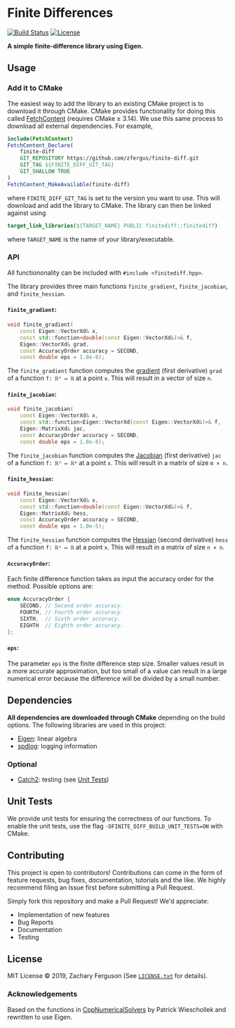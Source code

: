 # Finite Differences

[![Build Status](https://github.com/zfergus/finite-diff/actions/workflows/continuous.yml/badge.svg)](https://github.com/zfergus/finite-diff/actions/workflows/continuous.yml)
[![License](https://img.shields.io/github/license/zfergus/finite-diff.svg?color=blue)](https://opensource.org/licenses/MIT)

**A simple finite-difference library using Eigen.**

## Usage

### Add it to CMake

The easiest way to add the library to an existing CMake project is to download it through CMake.
CMake provides functionality for doing this called [FetchContent](https://cmake.org/cmake/help/latest/module/FetchContent.html) (requires CMake ≥ 3.14).
We use this same process to download all external dependencies.
For example,

```CMake
include(FetchContent)
FetchContent_Declare(
    finite-diff
    GIT_REPOSITORY https://github.com/zfergus/finite-diff.git
    GIT_TAG ${FINITE_DIFF_GIT_TAG}
    GIT_SHALLOW TRUE
)
FetchContent_MakeAvailable(finite-diff)
```

where `FINITE_DIFF_GIT_TAG` is set to the version you want to use. This will download and add the library to CMake. The library can then be linked against using

```CMake
target_link_libraries(${TARGET_NAME} PUBLIC finitediff::finitediff)
```

where `TARGET_NAME` is the name of your library/executable.

### API

All functiononality can be included with `#include <finitediff.hpp>`.

The library provides three main functions `finite_gradient`, `finite_jacobian`, and `finite_hessian`.

#### `finite_gradient`:

```c++
void finite_gradient(
    const Eigen::VectorXd& x,
    const std::function<double(const Eigen::VectorXd&)>& f,
    Eigen::VectorXd& grad,
    const AccuracyOrder accuracy = SECOND,
    const double eps = 1.0e-8);
```

The `finite_gradient` function computes the [gradient](https://en.wikipedia.org/wiki/Gradient) (first derivative) `grad` of a function `f: ℝⁿ ↦ ℝ` at a point `x`. This will result in a vector of size `n`.

#### `finite_jacobian`:

```c++
void finite_jacobian(
    const Eigen::VectorXd& x,
    const std::function<Eigen::VectorXd(const Eigen::VectorXd&)>& f,
    Eigen::MatrixXd& jac,
    const AccuracyOrder accuracy = SECOND,
    const double eps = 1.0e-8);
```

The `finite_jacobian` function computes the [Jacobian](https://en.wikipedia.org/wiki/Jacobian_matrix_and_determinant) (first derivative) `jac` of a function `f: ℝⁿ ↦ ℝᵐ` at a point `x`. This will result in a matrix of size `m × n`.


#### `finite_hessian`:

```c++
void finite_hessian(
    const Eigen::VectorXd& x,
    const std::function<double(const Eigen::VectorXd&)>& f,
    Eigen::MatrixXd& hess,
    const AccuracyOrder accuracy = SECOND,
    const double eps = 1.0e-5);
```

The `finite_hessian` function computes the [Hessian](https://en.wikipedia.org/wiki/Hessian_matrix) (second derivative) `hess` of a function `f: ℝⁿ ↦ ℝ` at a point `x`. This will result in a matrix of size `n × n`.

#### `AccuracyOrder`:

Each finite difference function takes as input the accuracy order for the method. Possible options are:
```c++
enum AccuracyOrder {
    SECOND, // Second order accuracy.
    FOURTH, // Fourth order accuracy.
    SIXTH,  // Sixth order accuracy.
    EIGHTH  // Eighth order accuracy.
};
```

#### `eps`:

The parameter `eps` is the finite difference step size. Smaller values result in a more accurate approximation, but too small of a value can result in a large numerical error because the difference will be divided by a small number.

## Dependencies

**All dependencies are downloaded through CMake** depending on the build options.
The following libraries are used in this project:

* [Eigen](https://eigen.tuxfamily.org/): linear algebra
* [spdlog](https://github.com/gabime/spdlog): logging information

### Optional

* [Catch2](https://github.com/catchorg/Catch2.git): testing (see [Unit Tests](#unit_tests))

## <a name="unit_tests"></a>Unit Tests

We provide unit tests for ensuring the correctness of our functions.
To enable the unit tests, use the flag `-DFINITE_DIFF_BUILD_UNIT_TESTS=ON` with CMake.

## Contributing

This project is open to contributors! Contributions can come in the form of feature requests, bug fixes, documentation, tutorials and the like. We highly recommend filing an Issue first before submitting a Pull Request.

Simply fork this repository and make a Pull Request! We'd appreciate:

* Implementation of new features
* Bug Reports
* Documentation
* Testing

## License

MIT License © 2019, Zachary Ferguson (See [`LICENSE.txt`](https://github.com/zfergus/finite-diff/blob/main/LICENSE) for details).

### Acknowledgements

Based on the functions in [CppNumericalSolvers](https://github.com/PatWie/CppNumericalSolvers/blob/v2/include/cppoptlib/utils/derivatives.h)
by Patrick Wieschollek and rewritten to use Eigen.
